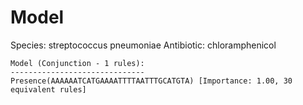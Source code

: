 
# Model

Species: streptococcus pneumoniae
Antibiotic: chloramphenicol

```
Model (Conjunction - 1 rules):
------------------------------
Presence(AAAAAATCATGAAAATTTTAATTTGCATGTA) [Importance: 1.00, 30 equivalent rules]

```

